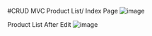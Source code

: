 #CRUD MVC 
Product List/ Index Page ![image](https://github.com/1DVaibhav/CRUDMVC/assets/138553000/e01fb1e7-6548-4b79-9443-29379f84c69f)

Product List After Edit ![image](https://github.com/1DVaibhav/CRUDMVC/assets/138553000/d8af5208-802c-42d0-ac78-156270883da3)
